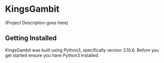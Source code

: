 
# KingsGambit

(Project Description goes here)

## Getting Installed

KingsGambit was built using Python3, specifically version 3.10.6. Before you get started ensure you have Python3 installed.</br>
